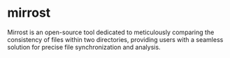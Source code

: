 # mirrost
Mirrost is an open-source tool dedicated to meticulously comparing the consistency of files within two directories, providing users with a seamless solution for precise file synchronization and analysis.
